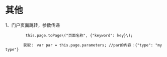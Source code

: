 # 其他

1、门户页面跳转，参数传递

             this.page.toPage\("页面名称", {"keyword": key}\);

            获取： var par = this.page.parameters; //par的内容：{"type": "my type"}

